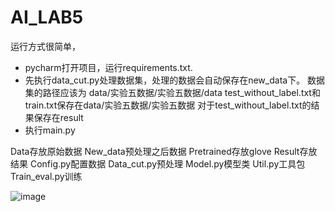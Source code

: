 # AI_LAB5

运行方式很简单，
- pycharm打开项目，运行requirements.txt.
- 先执行data_cut.py处理数据集，处理的数据会自动保存在new_data下。
数据集的路径应该为 data/实验五数据/实验五数据/data
test_without_label.txt和train.txt保存在data/实验五数据/实验五数据
对于test_without_label.txt的结果保存在result
- 执行main.py

Data存放原始数据
New_data预处理之后数据
Pretrained存放glove
Result存放结果
Config.py配置数据
Data_cut.py预处理
Model.py模型类
Util.py工具包
Train_eval.py训练

![image](https://user-images.githubusercontent.com/71428572/178991216-336e64b6-3c35-4361-be1b-c9a60b91b674.png)
